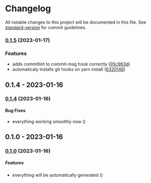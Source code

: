 # Changelog

All notable changes to this project will be documented in this file. See [standard-version](https://github.com/conventional-changelog/standard-version) for commit guidelines.

### [0.1.5](https://github.com/VisualVest-GmbH/cnv-email-plugin/compare/v0.1.4...v0.1.5) (2023-01-17)


### Features

* adds commitlint to commit-msg hook correctly ([05c963d](https://github.com/VisualVest-GmbH/cnv-email-plugin/commit/05c963d9baf345a25c1b639a966b92f2a8928b1a))
* automaticaly installs git hooks on yarn install ([6320148](https://github.com/VisualVest-GmbH/cnv-email-plugin/commit/63201483f74800d003c256657c5bf777e05ad9de))

## 0.1.4 - 2023-01-16

### [0.1.4](https://github.com/VisualVest-GmbH/cnv-email-plugin/compare/v0.1.3...v0.1.4) (2023-01-16)

#### Bug Fixes

- everything working smoothly now ([](https://github.com/VisualVest-GmbH/cnv-email-plugin/commit/))

## 0.1.0 - 2023-01-16

### [0.1.0](https://github.com/VisualVest-GmbH/cnv-email-plugin/compare/v0.0.7...v0.1.0) (2023-01-16)

##### Features

- everything will be automatically generated ([](https://github.com/VisualVest-GmbH/cnv-email-plugin/commit/))
